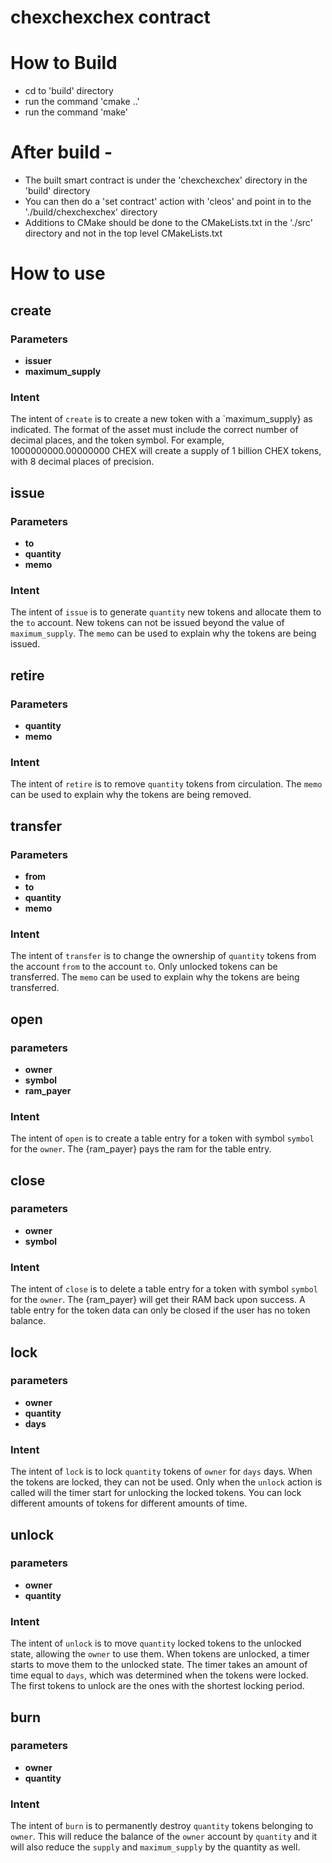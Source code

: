 # chexchexchex contract

# How to Build
   - cd to 'build' directory
   - run the command 'cmake ..'
   - run the command 'make'

# After build -
   - The built smart contract is under the 'chexchexchex' directory in the 'build' directory
   - You can then do a 'set contract' action with 'cleos' and point in to the './build/chexchexchex' directory
   - Additions to CMake should be done to the CMakeLists.txt in the './src' directory and not in the top level CMakeLists.txt

# How to use
<h2 class="contract"> create </h2>
<h3>Parameters</h3>

- __issuer__
- __maximum_supply__

<h3>Intent</h3>

The intent of `create` is to create a new token with a `maximum_supply} as indicated. The format of the asset must include the correct number of decimal places, and the token symbol. For example, 1000000000.00000000 CHEX will create a supply of 1 billion CHEX tokens, with 8 decimal places of precision.
<h2 class="contract"> issue </h2>
<h3>Parameters</h3>

- __to__ 
- __quantity__
- __memo__

<h3>Intent</h3>

The intent of `issue` is to generate `quantity` new tokens and allocate them to the `to` account. New tokens can not be issued beyond the value of `maximum_supply`. The `memo` can be used to explain why the tokens are being issued.
<h2 class="contract"> retire </h2>
<h3>Parameters</h3>

- __quantity__
- __memo__

<h3>Intent</h3>

The intent of `retire` is to remove `quantity` tokens from circulation. The `memo` can be used to explain why the tokens are being removed.
<h2 class="contract"> transfer </h2>
<h3>Parameters</h3>

- __from__
- __to__
- __quantity__
- __memo__

<h3>Intent</h3>

The intent of `transfer` is to change the ownership of `quantity` tokens from the account `from` to the account `to`. Only unlocked tokens can be transferred. The `memo` can be used to explain why the tokens are being transferred.
<h2 class="contract"> open </h2>
<h3>parameters</h3>

- __owner__
- __symbol__
- __ram_payer__

<h3>Intent</h3>

The intent of `open` is to create a table entry for a token with symbol `symbol` for the `owner`. The {ram_payer} pays the ram for the table entry.
<h2 class="contract"> close </h2>
<h3>parameters</h3>

- __owner__
- __symbol__

<h3>Intent</h3>

The intent of `close` is to delete a table entry for a token with symbol `symbol` for the `owner`. The {ram_payer} will get their RAM back upon success. A table entry for the token data can only be closed if the user has no token balance.
<h2 class="contract"> lock </h2>
<h3>parameters</h3>

- __owner__
- __quantity__
- __days__

<h3>Intent</h3>

The intent of `lock` is to lock `quantity` tokens of `owner` for `days` days. When the tokens are locked, they can not be used. Only when the `unlock` action is called will the timer start for unlocking the locked tokens. You can lock different amounts of tokens for different amounts of time.
<h2 class="contract"> unlock </h2>
<h3>parameters</h3>

- __owner__
- __quantity__

<h3>Intent</h3>

The intent of `unlock` is to move `quantity` locked tokens to the unlocked state, allowing the `owner` to use them. When tokens are unlocked, a timer starts to move them to the unlocked state. The timer takes an amount of time equal to `days`, which was determined when the tokens were locked. The first tokens to unlock are the ones with the shortest locking period.
<h2 class="contract"> burn </h2>
<h3>parameters</h3>

- __owner__
- __quantity__

<h3>Intent</h3>

The intent of `burn` is to permanently destroy `quantity` tokens belonging to `owner`. This will reduce the balance of the `owner` account by `quantity` and it will also reduce the `supply` and `maximum_supply` by the quantity as well.
